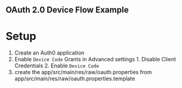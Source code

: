OAuth 2.0 Device Flow Example
---------------------

# Setup

1. Create an Auth0 application
  1. Enable `Device Code` Grants in Advanced settings
    1. Disable Client Credentials
    2. Enable `Device Code`
2. create the app/src/main/res/raw/oauth.properties from app/src/main/res/raw/oauth.properties.template

